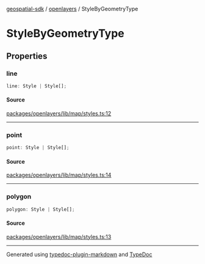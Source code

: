 [geospatial-sdk](../../index.md) / [openlayers](../index.md) / StyleByGeometryType

# StyleByGeometryType

## Properties

### line

```ts
line: Style | Style[];
```

#### Source

[packages/openlayers/lib/map/styles.ts:12](https://github.com/jahow/geospatial-sdk/blob/eda8b4f/packages/openlayers/lib/map/styles.ts#L12)

***

### point

```ts
point: Style | Style[];
```

#### Source

[packages/openlayers/lib/map/styles.ts:14](https://github.com/jahow/geospatial-sdk/blob/eda8b4f/packages/openlayers/lib/map/styles.ts#L14)

***

### polygon

```ts
polygon: Style | Style[];
```

#### Source

[packages/openlayers/lib/map/styles.ts:13](https://github.com/jahow/geospatial-sdk/blob/eda8b4f/packages/openlayers/lib/map/styles.ts#L13)

***

Generated using [typedoc-plugin-markdown](https://www.npmjs.com/package/typedoc-plugin-markdown) and [TypeDoc](https://typedoc.org/)
